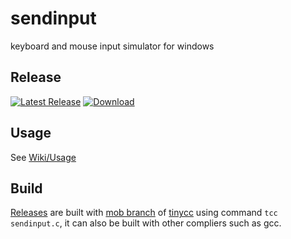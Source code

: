 # sendinput
keyboard and mouse input simulator for windows 

## Release
[![Latest Release](https://img.shields.io/github/release/myfreeer/sendinput.svg)](https://github.com/myfreeer/sendinput/releases/latest)
[![Download](https://img.shields.io/github/downloads/myfreeer/sendinput/total.svg)](https://github.com/myfreeer/sendinput/releases)

## Usage
See [Wiki/Usage](https://github.com/myfreeer/sendinput/wiki/Usage)

## Build
[Releases](https://github.com/myfreeer/sendinput/releases) are built with [mob branch](http://repo.or.cz/tinycc.git) of [tinycc](https://bellard.org/tcc/) using command `tcc sendinput.c`,
it can also be built with other compliers such as gcc.
